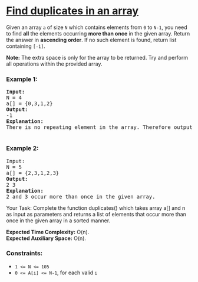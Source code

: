 # [Find duplicates in an array](https://www.geeksforgeeks.org/problems/find-duplicates-in-an-array/1)

Given an array <code>a</code> of size <code>N</code> which contains elements from <code>0</code> to <code>N-1</code>, you need to find <strong>all</strong> the elements occurring 
<strong>more than once</strong> in the given array. 
Return the answer in <strong>ascending order</strong>. If no such element is found, return list containing <code>[-1]</code>. 

<strong>Note:</strong> The extra space is only for the array to be returned. Try and perform all operations within the provided array. 

### **Example 1:**
<pre>
<strong>Input:</strong>
N = 4
a[] = {0,3,1,2}
<strong>Output:</strong> 
-1
<strong>Explanation:</strong> 
There is no repeating element in the array. Therefore output is -1.
  </pre>
### **Example 2:**
<pre>
</trong>Input:</strong>
N = 5
a[] = {2,3,1,2,3}
<strong>Output:</strong> 
2 3 
<strong>Explanation:</strong> 
2 and 3 occur more than once in the given array.
</pre>
Your Task:
Complete the function duplicates() which takes array a[] and n as input as parameters and returns a list of elements that occur more than once in the given array in a sorted manner. 

<strong>Expected Time Complexity:</strong> O(n). <br />
<strong>Expected Auxiliary Space:</strong> O(n).

### **Constraints:**
- <code>1 <= N <= 105</code>
- <code>0 <= A[i] <= N-1</code>, for each valid <code>i</code>

